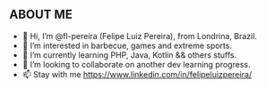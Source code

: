 ## ABOUT ME
- 👋 Hi, I’m @fl-pereira (Felipe Luiz Pereira), from Londrina, Brazil.
- 👀 I’m interested in barbecue, games and extreme sports.
- 🌱 I’m currently learning PHP, Java, Kotlin && others stuffs.
- 💞️ I’m looking to collaborate on another dev learning progress.
- 📫 Stay with me https://www.linkedin.com/in/felipeluizpereira/

<!---
fl-pereira/fl-pereira is a ✨ special ✨ repository because its `README.md` (this file) appears on your GitHub profile.
You can click the Preview link to take a look at your changes.
--->
